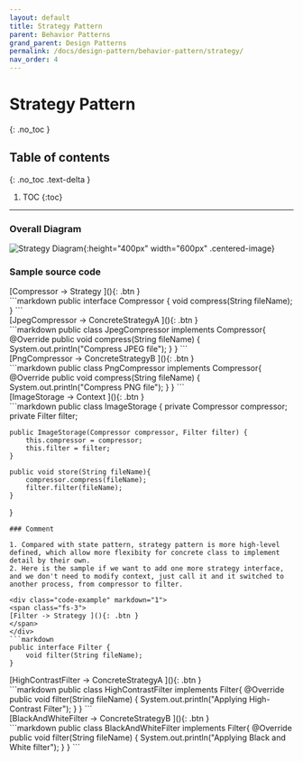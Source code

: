 ```yaml
---
layout: default
title: Strategy Pattern
parent: Behavior Patterns
grand_parent: Design Patterns
permalink: /docs/design-pattern/behavior-pattern/strategy/
nav_order: 4
---
```


# Strategy Pattern
{: .no_toc }

## Table of contents
{: .no_toc .text-delta }

1. TOC
{:toc}

---

### Overall Diagram

![Strategy Diagram](../../resource/strategy_diagram.png){:height="400px" width="600px" .centered-image}

### Sample source code

<div class="code-example" markdown="1">
<span class="fs-3">
[Compressor -> Strategy ](){: .btn }
</span>
</div>
```markdown
public interface Compressor {
    void compress(String fileName);
}
```
<div class="code-example" markdown="1">
<span class="fs-3">
[JpegCompressor -> ConcreteStrategyA ](){: .btn }
</span>
</div>
```markdown
public class JpegCompressor implements Compressor{
    @Override
    public void compress(String fileName) {
        System.out.println("Compress JPEG file");
    }
}
```
<div class="code-example" markdown="1">
<span class="fs-3">
[PngCompressor -> ConcreteStrategyB ](){: .btn }
</span>
</div>
```markdown
public class PngCompressor implements Compressor{
    @Override
    public void compress(String fileName) {
        System.out.println("Compress PNG file");
    }
}
```

<div class="code-example" markdown="1">
<span class="fs-3">
[ImageStorage -> Context ](){: .btn }
</span>
</div>
```markdown
public class ImageStorage {
    private Compressor compressor;
    private Filter filter;

    public ImageStorage(Compressor compressor, Filter filter) {
        this.compressor = compressor;
        this.filter = filter;
    }

    public void store(String fileName){
        compressor.compress(fileName);
        filter.filter(fileName);
    }
}
```
### Comment

1. Compared with state pattern, strategy pattern is more high-level defined, which allow more flexibity for concrete class to implement detail by their own. 
2. Here is the sample if we want to add one more strategy interface, and we don't need to modify context, just call it and it switched to another process, from compressor to filter. 

<div class="code-example" markdown="1">
<span class="fs-3">
[Filter -> Strategy ](){: .btn }
</span>
</div>
```markdown
public interface Filter {
    void filter(String fileName);
}
```
<div class="code-example" markdown="1">
<span class="fs-3">
[HighContrastFilter -> ConcreteStrategyA ](){: .btn }
</span>
</div>
```markdown
public class HighContrastFilter implements Filter{
    @Override
    public void filter(String fileName) {
        System.out.println("Applying High-Contrast Filter");
    }
}
```
<div class="code-example" markdown="1">
<span class="fs-3">
[BlackAndWhiteFilter -> ConcreteStrategyB ](){: .btn }
</span>
</div>
```markdown
public class BlackAndWhiteFilter implements Filter{
    @Override
    public void filter(String fileName) {
        System.out.println("Applying Black and White filter");
    }
}
```


